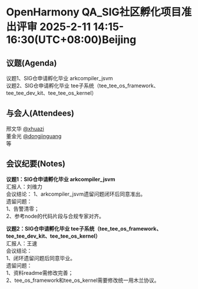 # OpenHarmony QA_SIG社区孵化项目准出评审 2025-2-11 14:15-16:30(UTC+08:00)Beijing

## 议题(Agenda)

议题1、SIG仓申请孵化毕业  arkcompiler_jsvm  
议题2、SIG仓申请孵化毕业  tee子系统（tee_tee_os_framework、tee_tee_dev_kit、tee_tee_os_kernel）  

## 与会人(Attendees)

邢文华 [@xhuazi](https://gitee.com/xhuazi)  
董金光 [@dongjinguang](https://gitee.com/dongjinguang)  
等

## 会议纪要(Notes)

**议题1：SIG仓申请孵化毕业  arkcompiler_jsvm**  
汇报人：刘维力  
会议结论：
1、arkcompiler_jsvm遗留问题闭环后同意准出。  
遗留问题：  
1、告警清零；  
2、参考node的代码片段与合规专家对齐。  

**议题2：SIG仓申请孵化毕业  tee子系统（tee_tee_os_framework、tee_tee_dev_kit、tee_tee_os_kernel）**  
汇报人：王速  
会议结论：  
1、闭环遗留问题后同意毕业。  
遗留问题：  
1、资料readme需修改完善；  
2、tee_os_framework和tee_os_kernel需要修改统一用木兰协议。  
